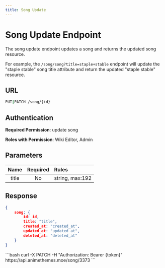 ```yaml
---
title: Song Update
---
```


<Block>

# Song Update Endpoint

The song update endpoint updates a song and returns the updated song resource.

For example, the `/song/song?title=staple+stable` endpoint will update the "staple stable" song title attribute and return the updated "staple stable" resource.

## URL

```sh
PUT|PATCH /song/{id}
```

## Authentication

**Required Permission**: update song

**Roles with Permission**: Wiki Editor, Admin

## Parameters

| Name     | Required | Rules                               |
| :------: | :------: | :---------------------------------- |
| title    | No       | string, max:192                     |

## Response

```json
{
    song: {
        id: id,
        title: "title",
        created_at: "created_at",
        updated_at: "updated_at",
        deleted_at: "deleted_at"
    }
}
```

<Example>

<CURL>
```bash
curl -X PATCH -H "Authorization: Bearer {token}" https://api.animethemes.moe/song/3373
```
</CURL>

</Example>

</Block>